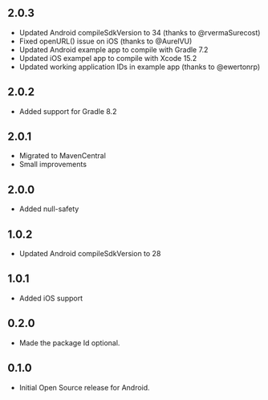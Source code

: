 ## 2.0.3

* Updated Android compileSdkVersion to 34 (thanks to @rvermaSurecost)
* Fixed openURL() issue on iOS (thanks to @AurelVU)
* Updated Android example app to compile with Gradle 7.2
* Updated iOS exampel app to compile with Xcode 15.2
* Updated working application IDs in example app (thanks to @ewertonrp)

## 2.0.2

* Added support for Gradle 8.2

## 2.0.1

* Migrated to MavenCentral
* Small improvements

## 2.0.0

* Added null-safety

## 1.0.2

* Updated Android compileSdkVersion to 28

## 1.0.1

* Added iOS support

## 0.2.0

* Made the package Id optional.

## 0.1.0

* Initial Open Source release for Android.
